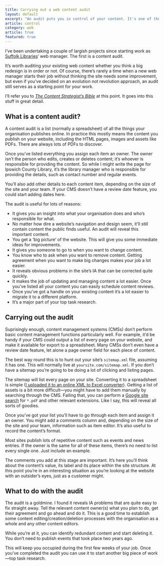 ```yaml
---
title: Carrying out a web content audit
layout: default
excerpt: "An audit puts you in control of your content. It's one of the first things you should do when you begin a new web manager job, and it's useful to carry out every six months or so after that."
article: control
category: web
article: true
featured: true
---
```

I&#8217;ve been undertaking a couple of largish projects since starting work as [Suffolk Libraries][1]&#8216; web manager. The first is a content audit.

It&#8217;s worth auditing your existing web content whether you think a big redesign is in order or not. Of course, there&#8217;s rarely a time when a new web manager starts their job without thinking the site needs some improvement, but even if you&#8217;ve decided on an evolution not revolution approach, an audit still serves as a starting point for your work.

I&#8217;ll refer you to <cite><a href="http://www.web-content-strategy.com/">The Content Strategist&#8217;s Bible</a></cite> at this point. It goes into this stuff in great detail.

## What is a content audit?

A content audit is a list (normally a spreadsheet) of all the things your organisation publishes online. In practice this mostly means the content you publish on your website, including the HTML pages, images and assets like PDFs. There are always lots of PDFs to discover.

Once you&#8217;ve listed everything you assign each item an owner. The owner isn&#8217;t the person who edits, creates or deletes content; it&#8217;s whoever is responsible for providing the content. So while I might write the page for Ipswich County Library, it&#8217;s the library manager who is responsible for providing the details, such as contact number and regular events.

You&#8217;ll also add other details to each content item, depending on the size of the site and your team. If your CMS doesn&#8217;t have a review date feature, you could start adding dates here.

The audit is useful for lots of reasons:

*   It gives you an insight into what your organisation does and who&#8217;s responsible for what.
*   No matter how dire a website&#8217;s navigation and design seem, it&#8217;ll still contain content the public finds useful. An audit will reveal this important content.
*   You get a ‘big picture’ of the website. This will give you some immediate ideas for improvements.
*   It gives you someone to go to when you want to change content.
*   You know who to ask when you want to remove content. Getting agreement when you want to make big changes makes your job a lot easier.
*   It reveals obvious problems in the site&#8217;s IA that can be corrected quite quickly.
*   It makes the job of updating and managing content a lot easier. Once you&#8217;ve listed all your content you can easily schedule content reviews.
*   Once you&#8217;ve got a handle on your existing content it&#8217;s a lot easier to migrate it to a different platform.
*   It&#8217;s a major part of your top task research.

## Carrying out the audit

Suprisingly enough, content management systems (CMSs) don&#8217;t perform basic content management functions particularly well. For example, it&#8217;d be handy if your CMS could output a list of every page on your website, and make it available for export to a spreadsheet. Many CMSs don&#8217;t even have a review date feature, let alone a page owner field for each piece of content.

The best way round this is to hunt out your site&#8217;s `sitemap.xml` file, assuming it has one. This will normally live at `yoursite.com/sitemap.xml`. If you don&#8217;t have a sitemap you&#8217;re going to be doing a lot of clicking and listing pages.

The sitemap will list every page on your site. Converting it to a spreadsheet is simple ([I uploaded it to an online XML to Excel converter][2]). Getting a list of assets is a bit more difficult—you might have to add them manually by searching through the CMS. Failing that, you can perform a [Google site search][3] for `*.pdf` and other relevant extensions. Like I say, this will reveal all sorts of goodies.

Once you&#8217;ve got your list you&#8217;ll have to go through each item and assign it an owner. You might add a comments column and, depending on the size of the site and your team, information such as item editor. It&#8217;s also useful to record the content&#8217;s format.

Most sites publish lots of repetitive content such as events and news entries. If the owner is the same for all of these items, there&#8217;s no need to list every single one. Just include an example.

The comments you add at this stage are important. It&#8217;s here you&#8217;ll think about the content&#8217;s value, its label and its place within the site structure. At this point you&#8217;re in an interesting situation as you&#8217;re looking at the website with an outsider&#8217;s eyes, just as a customer might.

## What to do with the audit

The audit is a goldmine. I found it reveals IA problems that are quite easy to fix straight away. Tell the relevant content owner(s) what you plan to do, get their agreement and go ahead and do it. This is a good time to establish some content editing/creation/deletion processes with the organisation as a whole and any other content editors.

While you&#8217;re at it, you can identify redundant content and start deleting it. You don&#8217;t need to publish events that took place two years ago.

This will keep you occupied during the first few weeks of your job. Once you&#8217;ve completed the audit you can use it to start another big piece of work—top task research.

 [1]: http://suffolklibraries.co.uk
 [2]: http://www.luxonsoftware.com/converter/xmltoexcel
 [3]: http://www.google.com/cse/sitesearch/create
